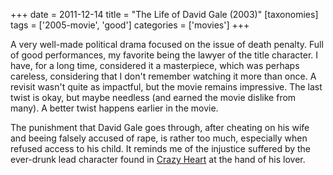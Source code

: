 +++
date = 2011-12-14
title = "The Life of David Gale (2003)"
[taxonomies]
tags = ['2005-movie', 'good']
categories = ['movies']
+++

A very well-made political drama focused on the issue of death penalty.
Full of good performances, my favorite being the lawyer of the title
character. I have, for a long time, considered it a masterpiece, which
was perhaps careless, considering that I don't remember watching it
more than once. A revisit wasn't quite as impactful, but the movie
remains impressive. The last twist is okay, but maybe needless (and
earned the movie dislike from many). A better twist happens earlier in
the movie.

The punishment that David Gale goes through, after cheating on his wife
and beeing falsely accused of rape, is rather too much, especially when
refused access to his child. It reminds me of the injustice suffered by
the ever-drunk lead character found in [Crazy Heart] at the hand of his
lover.

  [Crazy Heart]: @/crazy-heart-2009.md
